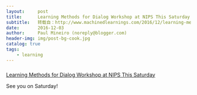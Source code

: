 ```yaml
---
layout:     post
title:      Learning Methods for Dialog Workshop at NIPS This Saturday
subtitle:   转载自：http://www.machinedlearnings.com/2016/12/learning-methods-for-dialog-workshop-at.html
date:       2016-12-03
author:     Paul Mineiro (noreply@blogger.com)
header-img: img/post-bg-cook.jpg
catalog: true
tags:
    - learning
---
```













### 
[Learning Methods for Dialog Workshop at NIPS This Saturday](http://www.machinedlearnings.com/2016/12/learning-methods-for-dialog-workshop-at.html)


See you on Saturday!












